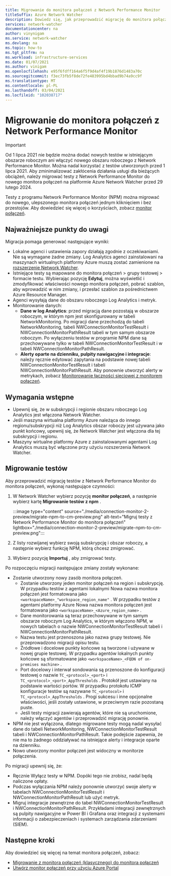 ```yaml
---
title: Migrowanie do monitora połączeń z Network Performance Monitor
titleSuffix: Azure Network Watcher
description: Dowiedz się, jak przeprowadzić migrację do monitora połączeń z Network Performance Monitor.
services: network-watcher
documentationcenter: na
author: vinynigam
ms.service: network-watcher
ms.devlang: na
ms.topic: how-to
ms.tgt_pltfrm: na
ms.workload: infrastructure-services
ms.date: 01/07/2021
ms.author: vinigam
ms.openlocfilehash: e95f6fdff164a6f5f9d4af4f19b1876d1483a70c
ms.sourcegitcommit: f3ec73fb5f8de72fe483995bd4bbad9b74a9cc9f
ms.translationtype: MT
ms.contentlocale: pl-PL
ms.lasthandoff: 03/04/2021
ms.locfileid: "102038717"
---
```

# <a name="migrate-to-connection-monitor-from-network-performance-monitor"></a>Migrowanie do monitora połączeń z Network Performance Monitor

> [!IMPORTANT]
> Od 1 lipca 2021 nie będzie można dodać nowych testów w istniejącym obszarze roboczym ani włączyć nowego obszaru roboczego z Network Performance Monitor. Można nadal korzystać z testów utworzonych przed 1 lipca 2021. Aby zminimalizować zakłócenia działania usługi dla bieżących obciążeń, należy migrować testy z Network Performance Monitor do nowego monitora połączeń na platformie Azure Network Watcher przed 29 lutego 2024.

Testy z programu Network Performance Monitor (NPM) można migrować do nowego, ulepszonego monitora połączeń jednym kliknięciem i bez przestojów. Aby dowiedzieć się więcej o korzyściach, zobacz [monitor połączeń](./connection-monitor-overview.md).


## <a name="key-points-to-note"></a>Najważniejsze punkty do uwagi

Migracja pomaga generować następujące wyniki:

* Lokalne agenci i ustawienia zapory działają zgodnie z oczekiwaniami. Nie są wymagane żadne zmiany. Log Analytics agenci zainstalowani na maszynach wirtualnych platformy Azure muszą zostać zamienione na [rozszerzenie Network Watcher](https://docs.microsoft.com/azure/virtual-machines/extensions/network-watcher-windows).
* Istniejące testy są mapowane do monitora połączeń > grupy testowej > formacie testu. Wybierając pozycję **Edytuj**, można wyświetlić i zmodyfikować właściwości nowego monitora połączeń, pobrać szablon, aby wprowadzić w nim zmiany, i przesłać szablon za pośrednictwem Azure Resource Manager.
* Agenci wysyłają dane do obszaru roboczego Log Analytics i metryk.
* Monitorowanie danych:
   * **Dane w log Analytics**: przed migracją dane pozostają w obszarze roboczym, w którym npm jest skonfigurowany w tabeli NetworkMonitoring. Po migracji dane przechodzą do tabeli NetworkMonitoring, tabeli NWConnectionMonitorTestResult i NWConnectionMonitorPathResult tabeli w tym samym obszarze roboczym. Po wyłączeniu testów w programie NPM dane są przechowywane tylko w tabeli NWConnectionMonitorTestResult i w tabeli NWConnectionMonitorPathResult.
   * **Alerty oparte na dzienniku, pulpity nawigacyjne i integracje**: należy ręcznie edytować zapytania na podstawie nowej tabeli NWConnectionMonitorTestResult i tabeli NWConnectionMonitorPathResult. Aby ponownie utworzyć alerty w metrykach, zobacz [Monitorowanie łączności sieciowej z monitorem połączeń](./connection-monitor-overview.md#metrics-in-azure-monitor).
    
## <a name="prerequisites"></a>Wymagania wstępne

* Upewnij się, że w subskrypcji i regionie obszaru roboczego Log Analytics jest włączona Network Watcher. 
* Jeśli maszyna wirtualna platformy Azure należąca do innego regionu/subskrypcji niż Log Analytics obszar roboczy jest używana jako punkt końcowy, upewnij się, że Network Watcher jest włączona dla tej subskrypcji i regionu.   
* Maszyny wirtualne platformy Azure z zainstalowanymi agentami Log Analytics muszą być włączone przy użyciu rozszerzenia Network Watcher.

## <a name="migrate-the-tests"></a>Migrowanie testów

Aby przeprowadzić migrację testów z Network Performance Monitor do monitora połączeń, wykonaj następujące czynności:

1. W Network Watcher wybierz pozycję **monitor połączeń**, a następnie wybierz kartę **Migrowanie testów z npm** . 

    :::image type="content" source="./media/connection-monitor-2-preview/migrate-npm-to-cm-preview.png" alt-text="Migruj testy z Network Performance Monitor do monitora połączeń" lightbox="./media/connection-monitor-2-preview/migrate-npm-to-cm-preview.png":::
    
1. Z listy rozwijanej wybierz swoją subskrypcję i obszar roboczy, a następnie wybierz funkcję NPM, którą chcesz zmigrować. 
1. Wybierz pozycję **Importuj** , aby zmigrować testy.

Po rozpoczęciu migracji następujące zmiany zostały wykonane: 
* Zostanie utworzony nowy zasób monitora połączeń.
   * Zostanie utworzony jeden monitor połączeń na region i subskrypcję. W przypadku testów z agentami lokalnymi Nowa nazwa monitora połączeń jest formatowana jako `<workspaceName>_"workspace_region_name"` . W przypadku testów z agentami platformy Azure Nowa nazwa monitora połączeń jest formatowana jako `<workspaceName>_<Azure_region_name>` .
   * Dane monitorowania są teraz przechowywane w tym samym obszarze roboczym Log Analytics, w którym włączono NPM, w nowych tabelach o nazwie NWConnectionMonitorTestResult tabeli i NWConnectionMonitorPathResult. 
   * Nazwa testu jest przenoszona jako nazwa grupy testowej. Nie przeprowadzono migracji opisu testu.
   * Źródłowe i docelowe punkty końcowe są tworzone i używane w nowej grupie testowej. W przypadku agentów lokalnych punkty końcowe są sformatowane jako `<workspaceName>_<FQDN of on-premises machine>` .
   * Port docelowy i interwał sondowania są przenoszone do konfiguracji testowej o nazwie `TC_<protocol>_<port>` i `TC_<protocol>_<port>_AppThresholds` . Protokół jest ustawiany na podstawie wartości portów. W przypadku protokołu ICMP konfiguracje testów są nazywane `TC_<protocol>` i `TC_<protocol>_AppThresholds` . Progi sukcesu i inne opcjonalne właściwości, jeśli zostały ustawione, w przeciwnym razie pozostaną puste.
   * Jeśli testy migracji zawierają agentów, które nie są uruchomione, należy włączyć agentów i przeprowadzić migrację ponownie.
* NPM nie jest wyłączona, dlatego migrowane testy mogą nadal wysyłać dane do tabeli NetworkMonitoring, NWConnectionMonitorTestResult tabeli i NWConnectionMonitorPathResult. Takie podejście zapewnia, że nie ma to żadnego oddziaływać na istniejące alerty i integracje oparte na dzienniku.
* Nowo utworzony monitor połączeń jest widoczny w monitorze połączenia.

Po migracji upewnij się, że:
* Ręcznie Wyłącz testy w NPM. Dopóki tego nie zrobisz, nadal będą naliczone opłaty. 
* Podczas wyłączania NPM należy ponownie utworzyć swoje alerty w tabelach NWConnectionMonitorTestResult i NWConnectionMonitorPathResult lub użyć metryk. 
* Migruj integracje zewnętrzne do tabel NWConnectionMonitorTestResult i NWConnectionMonitorPathResult. Przykładami integracji zewnętrznych są pulpity nawigacyjne w Power BI i Grafana oraz integracji z systemami informacji o zabezpieczeniach i systemach zarządzania zdarzeniami (SIEM).


## <a name="next-steps"></a>Następne kroki

Aby dowiedzieć się więcej na temat monitora połączeń, zobacz:
* [Migrowanie z monitora połączeń (klasycznego) do monitora połączeń](./migrate-to-connection-monitor-from-connection-monitor-classic.md)
* [Utwórz monitor połączeń przy użyciu Azure Portal](./connection-monitor-create-using-portal.md)
